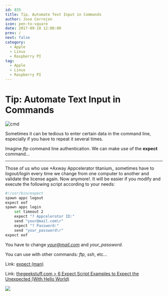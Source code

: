 ```yaml
---
id: 835
title: Tip. Automate Text Input in Commands
author: Jose Cerrejon
icon: pen-to-square
date: 2017-09-18 12:00:00
prev: /
next: false
category:
  - Apple
  - Linux
  - Raspberry PI
tag:
  - Apple
  - Linux
  - Raspberry PI
---
```


# Tip: Automate Text Input in Commands

![cmd](/images/2017/09/cmd.jpg)

Sometimes it can be tedious to enter certain data in the command line, especially if you have to repeat it several times.

Imagine *ftp* command line authentication. We can make use of the **expect** command...

- - -
Those of us who use *Axway Appcelerator titanium_ sometimes have to *logout/login* every time we change from one computer to another and validate the license again. Now anymore!. It will be easier if you modify and execute the following script according to your needs:

```bash
#!/usr/bin/expect
spawn appc logout
expect eof
spawn appc login
    set timeout 2
    expect "? Appcelerator ID:"
    send "your@mail.com\r"
    expect "? Password:"
    send "your_password\r"
expect eof
```

You have to change *your@mail.com* and *your_password*.

You can use with other commands: *ftp, ssh*, etc...

Link: [expect (man)](https://linux.die.net/man/1/expect)

Link: [thegeekstuff.com > 6 Expect Script Examples to Expect the Unexpected (With Hello World)](http://www.thegeekstuff.com/2010/10/expect-examples)

<a href="/post.php?id=832"><img src="/images/2017/09/RPi_20SEPT_min.png" /></a>
